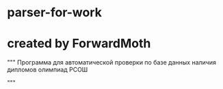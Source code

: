 # parser-for-work

# created by ForwardMoth 
 
"""
Программа для автоматической проверки по базе данных наличия дипломов олимпиад РСОШ

"""
